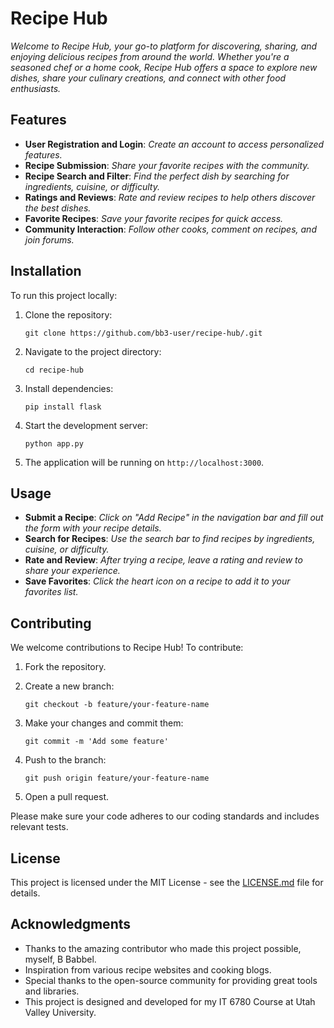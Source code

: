 # Recipe Hub

*Welcome to Recipe Hub, your go-to platform for discovering, sharing, and enjoying delicious recipes from around the world. Whether you're a seasoned chef or a home cook, Recipe Hub offers a space to explore new dishes, share your culinary creations, and connect with other food enthusiasts.*

## Features

- **User Registration and Login**: *Create an account to access personalized features.*
- **Recipe Submission**: *Share your favorite recipes with the community.*
- **Recipe Search and Filter**: *Find the perfect dish by searching for ingredients, cuisine, or difficulty.*
- **Ratings and Reviews**: *Rate and review recipes to help others discover the best dishes.*
- **Favorite Recipes**: *Save your favorite recipes for quick access.*
- **Community Interaction**: *Follow other cooks, comment on recipes, and join forums.*

## Installation

To run this project locally:

1. Clone the repository:

    ```
    git clone https://github.com/bb3-user/recipe-hub/.git
    ```
2. Navigate to the project directory:

    ```
    cd recipe-hub
    ```
3. Install dependencies:

    ```
    pip install flask
    ```
4. Start the development server:

    ```
    python app.py
    ```
5. The application will be running on `http://localhost:3000`.

## Usage

- **Submit a Recipe**: *Click on "Add Recipe" in the navigation bar and fill out the form with your recipe details.*
- **Search for Recipes**: *Use the search bar to find recipes by ingredients, cuisine, or difficulty.*
- **Rate and Review**: *After trying a recipe, leave a rating and review to share your experience.*
- **Save Favorites**: *Click the heart icon on a recipe to add it to your favorites list.*

## Contributing

We welcome contributions to Recipe Hub! To contribute:

1. Fork the repository.
2. Create a new branch:

    ```
    git checkout -b feature/your-feature-name
    ```
3. Make your changes and commit them:

    ```
    git commit -m 'Add some feature'
    ```
4. Push to the branch:

    ```
    git push origin feature/your-feature-name
    ```
5. Open a pull request.

Please make sure your code adheres to our coding standards and includes relevant tests.

## License

This project is licensed under the MIT License - see the [LICENSE.md](LICENSE.md) file for details.

## Acknowledgments

- Thanks to the amazing contributor who made this project possible, myself, B Babbel.
- Inspiration from various recipe websites and cooking blogs.
- Special thanks to the open-source community for providing great tools and libraries.
- This project is designed and developed for my IT 6780 Course at Utah Valley University.
